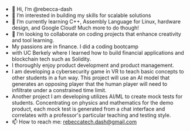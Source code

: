 - 👋 Hi, I’m @rebecca-dash
- 👀 I’m interested in building my skills for scalable solutions
- 🌱 I’m currently learning C++, Assembly Language for Linux, hardware design, and Google Cloud! Much more to do though!
- 💞️ I’m looking to collaborate on coding projects that enhance creativity and tool learning. 
- My passions are in finance. I did a coding bootcamp 
- with UC Berkely where I learned how to build financial applications and blockchain tech such as Solidity. 
- I thoroughly enjoy product development and product management.
- I am developing a cybersecurity game in VR to teach basic concepts to other students in a fun way. This project will use an AI model that generates an opposing player that the human player will need to infiltrate under a constrained time limit.
- Another project I am developing utilizes AI/ML to create mock tests for students. Concentrating on physics and mathematics for the demo product, each mock test is generated from a chat interface and correlates with a professor's particular teaching and testing style.
- 📫 How to reach me: rebeccatech.dash@gmail.com

<!---
rebecca-dash/rebecca-dash is a ✨ special ✨ repository because its `README.md` (this file) appears on your GitHub profile.
You can click the Preview link to take a look at your changes.
--->
